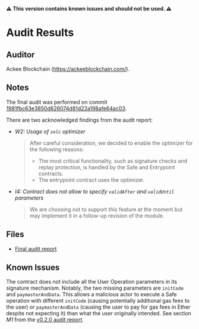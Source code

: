 **:warning: This version contains known issues and should not be used. :warning:**

# Audit Results

## Auditor

Ackee Blockchain (<https://ackeeblockchain.com/>).

## Notes

The final audit was performed on commit [1981fbc63e3850d626074d81d22a198afe64ac03](https://github.com/safe-global/safe-modules/tree/1981fbc63e3850d626074d81d22a198afe64ac03).

There are two acknowledged findings from the audit report:

- _W2: Usage of `solc` optimizer_
  > After careful consideration, we decided to enable the optimizer for the following reasons:
  >
  > - The most critical functionality, such as signature checks and replay protection, is handled by the Safe and Entrypoint contracts.
  > - The entrypoint contract uses the optimizer.
- _I4: Contract does not allow to specify `validAfter` and `validUntil` parameters_
  > We are choosing not to support this feature at the moment but may implement it in a follow-up revision of the module.

## Files

- [Final audit report](audit-report-v1.1.pdf)

## Known Issues

The contract does not include all the User Operation parameters in its signature mechanism. Notably, the two missing parameters are `initCode` and `paymasterAndData`. This allows a malicious actor to execute a Safe operation with different `initCode` (causing potentially additional gas fees to the user) or `paymasterAndData` (causing the user to pay for gas fees in Ether despite not expecting it) than what the user originally intended. See section _M1_ from the [v0.2.0 audit report](../v0.2.0/audit-report-v2.0.pdf).
